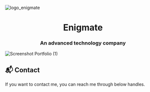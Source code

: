 
![logo_enigmate](https://github.com/faishalwahiduddin/Enigmate/assets/15316893/03d43fe5-f9d3-493b-b1f5-f5f33639cc25)



<h1 align="center">Enigmate</h1> 
<h3 align="center">An advanced technology company</h3>



![Screenshot Portfolio (1)](https://github.com/faishalwahiduddin/Enigmate/assets/15316893/cea0304d-2285-4dca-a3e0-fdc4140a3491)


## 📬 Contact


If you want to contact me, you can reach me through below handles.
